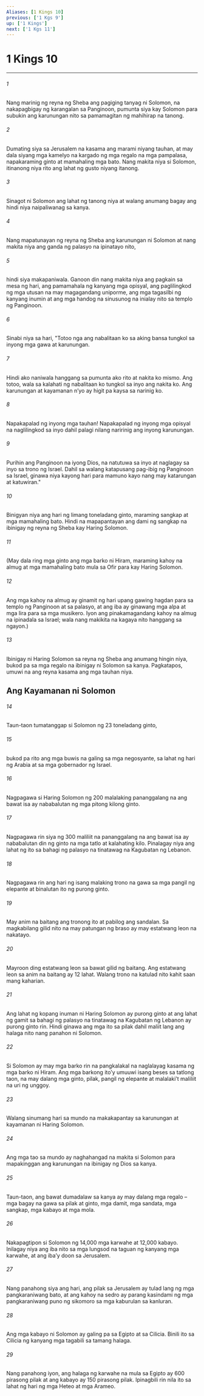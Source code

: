 ```yaml
---
Aliases: [1 Kings 10]
previous: ['1 Kgs 9']
up: ['1 Kings']
next: ['1 Kgs 11']
---
```

# 1 Kings 10

***

###### 1
Nang marinig ng reyna ng Sheba ang pagiging tanyag ni Solomon, na nakapagbigay ng karangalan sa Panginoon, pumunta siya kay Solomon para subukin ang karunungan nito sa pamamagitan ng mahihirap na tanong. 

###### 2
Dumating siya sa Jerusalem na kasama ang marami niyang tauhan, at may dala siyang mga kamelyo na kargado ng mga regalo na mga pampalasa, napakaraming ginto at mamahaling mga bato. Nang makita niya si Solomon, itinanong niya rito ang lahat ng gusto niyang itanong. 

###### 3
Sinagot ni Solomon ang lahat ng tanong niya at walang anumang bagay ang hindi niya naipaliwanag sa kanya. 

###### 4
Nang mapatunayan ng reyna ng Sheba ang karunungan ni Solomon at nang makita niya ang ganda ng palasyo na ipinatayo nito, 

###### 5
hindi siya makapaniwala. Ganoon din nang makita niya ang pagkain sa mesa ng hari, ang pamamahala ng kanyang mga opisyal, ang paglilingkod ng mga utusan na may magagandang uniporme, ang mga tagasilbi ng kanyang inumin at ang mga handog na sinusunog na inialay nito sa templo ng Panginoon. 

###### 6
Sinabi niya sa hari, "Totoo nga ang nabalitaan ko sa aking bansa tungkol sa inyong mga gawa at karunungan. 

###### 7
Hindi ako naniwala hanggang sa pumunta ako rito at nakita ko mismo. Ang totoo, wala sa kalahati ng nabalitaan ko tungkol sa inyo ang nakita ko. Ang karunungan at kayamanan nʼyo ay higit pa kaysa sa narinig ko. 

###### 8
Napakapalad ng inyong mga tauhan! Napakapalad ng inyong mga opisyal na naglilingkod sa inyo dahil palagi nilang naririnig ang inyong karunungan. 

###### 9
Purihin ang Panginoon na iyong Dios, na natutuwa sa inyo at naglagay sa inyo sa trono ng Israel. Dahil sa walang katapusang pag-ibig ng Panginoon sa Israel, ginawa niya kayong hari para mamuno kayo nang may katarungan at katuwiran." 

###### 10
Binigyan niya ang hari ng limang toneladang ginto, maraming sangkap at mga mamahaling bato. Hindi na mapapantayan ang dami ng sangkap na ibinigay ng reyna ng Sheba kay Haring Solomon. 

###### 11
(May dala ring mga ginto ang mga barko ni Hiram, maraming kahoy na almug at mga mamahaling bato mula sa Ofir para kay Haring Solomon. 

###### 12
Ang mga kahoy na almug ay ginamit ng hari upang gawing hagdan para sa templo ng Panginoon at sa palasyo, at ang iba ay ginawang mga alpa at mga lira para sa mga musikero. Iyon ang pinakamagandang kahoy na almug na ipinadala sa Israel; wala nang makikita na kagaya nito hanggang sa ngayon.) 

###### 13
Ibinigay ni Haring Solomon sa reyna ng Sheba ang anumang hingin niya, bukod pa sa mga regalo na ibinigay ni Solomon sa kanya. Pagkatapos, umuwi na ang reyna kasama ang mga tauhan niya.

## Ang Kayamanan ni Solomon 

###### 14
Taun-taon tumatanggap si Solomon ng 23 toneladang ginto, 

###### 15
bukod pa rito ang mga buwis na galing sa mga negosyante, sa lahat ng hari ng Arabia at sa mga gobernador ng Israel. 

###### 16
Nagpagawa si Haring Solomon ng 200 malalaking pananggalang na ang bawat isa ay nababalutan ng mga pitong kilong ginto. 

###### 17
Nagpagawa rin siya ng 300 maliliit na pananggalang na ang bawat isa ay nababalutan din ng ginto na mga tatlo at kalahating kilo. Pinalagay niya ang lahat ng ito sa bahagi ng palasyo na tinatawag na Kagubatan ng Lebanon. 

###### 18
Nagpagawa rin ang hari ng isang malaking trono na gawa sa mga pangil ng elepante at binalutan ito ng purong ginto. 

###### 19
May anim na baitang ang tronong ito at pabilog ang sandalan. Sa magkabilang gilid nito na may patungan ng braso ay may estatwang leon na nakatayo. 

###### 20
Mayroon ding estatwang leon sa bawat gilid ng baitang. Ang estatwang leon sa anim na baitang ay 12 lahat. Walang trono na katulad nito kahit saan mang kaharian. 

###### 21
Ang lahat ng kopang inuman ni Haring Solomon ay purong ginto at ang lahat ng gamit sa bahagi ng palasyo na tinatawag na Kagubatan ng Lebanon ay purong ginto rin. Hindi ginawa ang mga ito sa pilak dahil maliit lang ang halaga nito nang panahon ni Solomon. 

###### 22
Si Solomon ay may mga barko rin na pangkalakal na naglalayag kasama ng mga barko ni Hiram. Ang mga barkong itoʼy umuuwi isang beses sa tatlong taon, na may dalang mga ginto, pilak, pangil ng elepante at malalakiʼt maliliit na uri ng unggoy. 

###### 23
Walang sinumang hari sa mundo na makakapantay sa karunungan at kayamanan ni Haring Solomon. 

###### 24
Ang mga tao sa mundo ay naghahangad na makita si Solomon para mapakinggan ang karunungan na ibinigay ng Dios sa kanya. 

###### 25
Taun-taon, ang bawat dumadalaw sa kanya ay may dalang mga regalo – mga bagay na gawa sa pilak at ginto, mga damit, mga sandata, mga sangkap, mga kabayo at mga mola. 

###### 26
Nakapagtipon si Solomon ng 14,000 mga karwahe at 12,000 kabayo. Inilagay niya ang iba nito sa mga lungsod na taguan ng kanyang mga karwahe, at ang ibaʼy doon sa Jerusalem. 

###### 27
Nang panahong siya ang hari, ang pilak sa Jerusalem ay tulad lang ng mga pangkaraniwang bato, at ang kahoy na sedro ay parang kasindami ng mga pangkaraniwang puno ng sikomoro sa mga kaburulan sa kanluran. 

###### 28
Ang mga kabayo ni Solomon ay galing pa sa Egipto at sa Cilicia. Binili ito sa Cilicia ng kanyang mga tagabili sa tamang halaga. 

###### 29
Nang panahong iyon, ang halaga ng karwahe na mula sa Egipto ay 600 pirasong pilak at ang kabayo ay 150 pirasong pilak. Ipinagbili rin nila ito sa lahat ng hari ng mga Heteo at mga Arameo.
